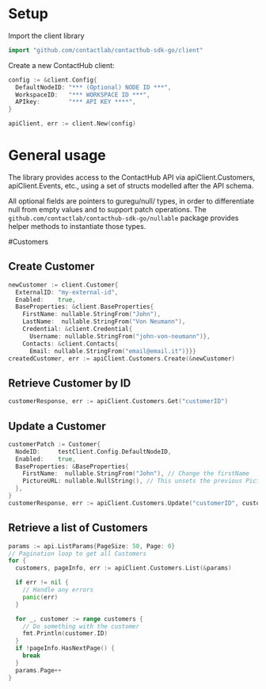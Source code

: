 # Setup

Import the client library
```go
import "github.com/contactlab/contacthub-sdk-go/client"
```
Create a new ContactHub client:
```go
config := &client.Config{
  DefaultNodeID: "*** (Optional) NODE ID ***",
  WorkspaceID:   "*** WORKSPACE ID ***",
  APIkey:        "*** API KEY ****",
}

apiClient, err := client.New(config)
```

# General usage
The library provides access to the ContactHub API via apiClient.Customers, apiClient.Events, etc., using a set
of structs modelled after the API schema.

All optional fields are pointers to guregu/null/ types, in order to differentiate null from empty values and to support patch operations. The `github.com/contactlab/contacthub-sdk-go/nullable` package provides helper methods to instantiate those types.

#Customers
## Create Customer
```go
newCustomer := client.Customer{
  ExternalID: "my-external-id",
  Enabled:    true,
  BaseProperties: &client.BaseProperties{
    FirstName: nullable.StringFrom("John"),
    LastName:  nullable.StringFrom("Von Neumann"),
    Credential: &client.Credential{
      Username: nullable.StringFrom("john-von-neumann")},
    Contacts: &client.Contacts{
      Email: nullable.StringFrom("email@email.it")}}}
createdCustomer, err := apiClient.Customers.Create(&newCustomer)
```
## Retrieve Customer by ID
```go
customerResponse, err := apiClient.Customers.Get("customerID")
```

## Update a Customer
```go
customerPatch := Customer{
  NodeID:     testClient.Config.DefaultNodeID,
  Enabled:    true,
  BaseProperties: &BaseProperties{
    FirstName:  nullable.StringFrom("John"), // Change the firstName
    PictureURL: nullable.NullString(), // This unsets the previous PictureURL
  },
}
customerResponse, err := apiClient.Customers.Update("customerID", customerPatch)
```

## Retrieve a list of Customers
```go
params := api.ListParams{PageSize: 50, Page: 0}
// Pagination loop to get all Customers
for {
  customers, pageInfo, err := apiClient.Customers.List(&params)

  if err != nil {
    // Handle any errors
    panic(err)
  }

  for _, customer := range customers {
    // Do something with the customer
    fmt.Println(customer.ID)
  }
  if !pageInfo.HasNextPage() {
    break
  }
  params.Page++
}
```


